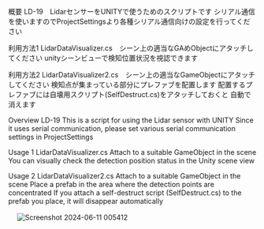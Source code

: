 概要
LD-19　LidarセンサーをUNITYで使うためのスクリプトです
シリアル通信を使いますのでProjectSettingsより各種シリアル通信向けの設定を行ってください

利用方法1
LidarDataVisualizer.cs　シーン上の適当なGAめObjectにアタッチしてください
unityシーンビューで検知位置状況を視認できます

利用方法2
LidarDataVisualizer2.cs　シーン上の適当なGameObjectにアタッチしてください
検知点が集まっている部分にプレファブを配置します
配置するプレファブには自壊用スクリプト(SelfDestruct.cs)をアタッチしておくと
自動で消えます

Overview
LD-19 This is a script for using the Lidar sensor with UNITY
Since it uses serial communication, please set various serial communication settings in ProjectSettings

Usage 1
LidarDataVisualizer.cs Attach to a suitable GameObject in the scene
You can visually check the detection position status in the Unity scene view

Usage 2
LidarDataVisualizer2.cs Attach to a suitable GameObject in the scene
Place a prefab in the area where the detection points are concentrated
If you attach a self-destruct script (SelfDestruct.cs) to the prefab you place,
it will disappear automatically

　
![Screenshot 2024-06-11 005412](https://github.com/kayama07/ld19_forUnity/assets/63775012/1a7fbeb4-927a-4f3a-bcfe-815b464e308f)
